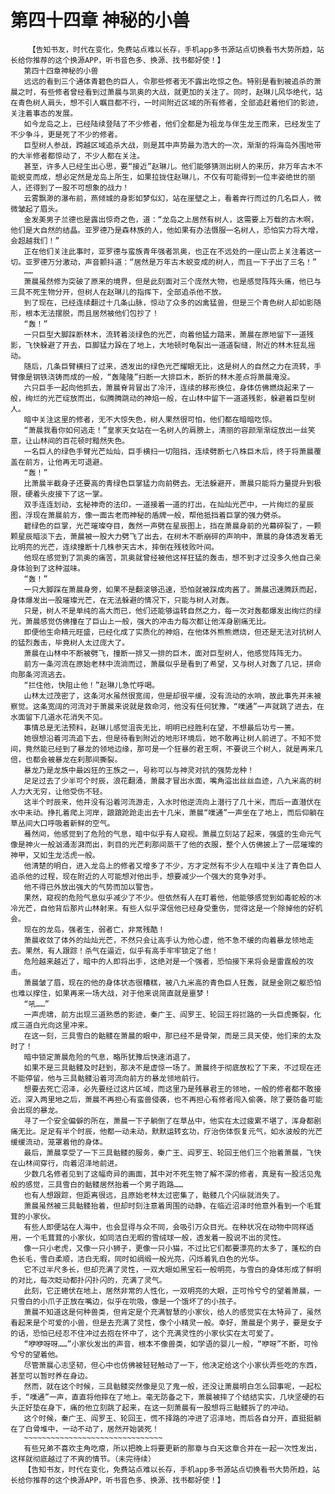 # 第四十四章 神秘的小兽
        【告知书友，时代在变化，免费站点难以长存，手机app多书源站点切换看书大势所趋，站长给你推荐的这个换源APP，听书音色多、换源、找书都好使！】
       第四十四章神秘的小兽
       远远的看到三个通体青碧色的巨人，令那些修者无不露出吃惊之色。特别是看到被追杀的萧晨之时，有些修者曾经看到过萧晨与凯奥的大战，就更加的关注了。同时，赵琳儿风华绝代，站在青色树人肩头，想不引人瞩目都不行，一时间附近区域的所有修者，全部追赶着他们的影迹，关注着事态的发展。
       如今龙岛之上，已经陆续登陆了不少修者，他们全都是为祖龙与伴生龙王而来，已经发生了不少争斗，更是死了不少的修者。
       巨型树人参战，跨越区域追杀大战，则是其中声势最为浩大的一次，渐渐的将海岛外围地带的大半修者都惊动了，不少人都在关注。
       甚至，许多人已经生出心思，要“接近”赵琳儿。他们能够猜测出树人的来历，非万年古木不能蜕变而成，想必定然是龙岛上所生，如果拉拢住赵琳儿，不仅有可能得到一位丰姿绝世的丽人，还得到了一股不可想象的战力！
       云雾飘渺的瀑布前，燕倾城的身影如梦似幻，站在崖壁之上，看着奔行而过的几名巨人，微微皱起了眉头。
       金发美男子兰德也是露出惊奇之色，道：“龙岛之上居然有树人，这需要上万载的古木啊，他们是大自然的结晶。亚罗德乃是森林族的人，他如果有办法慑服一名树人，恐怕实力将大增，会超越我们！”
       正在他们关注此事时，亚罗德与蛮族青年强者凯奥，也正在不远处的一座山峦上关注着这一切。亚罗德万分激动，声音颤抖道：“居然是万年古木蜕变成的树人，而且一下子出了三名！”
       ……
       萧晨虽然修为突破了原来的境界，但是此刻面对三个庞然大物，也是感觉阵阵头痛，他已与三具不死生物分开，但树人在赵琳儿的指挥下，全部追杀他不放。
       到了现在，已经连续翻过十几条山脉，惊动了众多的凶禽猛兽，但是三个青色树人却如影随形，根本无法摆脱，而且居然被他们包抄了！
       “轰！”
       一只巨型大脚踩断林木，流转着淡绿色的光芒，向着他猛力踏来，萧晨在原地留下一道残影，飞快躲避了开去，巨脚猛力跺在了地上，大地顿时龟裂出一道道裂缝，附近的林木狂乱摇动。
       随后，几条巨臂横扫了过来，透发出的绿色光芒耀眼无比，这是树人的自然之力在流转，手臂像是钢铁浇铸而成的一般，“轰隆隆”扫断一大排巨木，断折的林木差点将萧晨淹没。
       六只巨手一起向他抓去，萧晨脊背冒出了冷汗，连续的移形换位，身体仿佛燃烧起来了一般，绚烂的光芒绽放而出，似腾腾跳动的神焰一般，在山林中留下一道道残影，躲避着巨型树人。
       暗中关注这里的修者，无不大惊失色，树人果然很可怕，他们都在暗暗吃惊。
       “萧晨我看你如何逃走！”皇家天女站在一名树人的肩膀上，清丽的容颜渐渐绽放出一丝笑意，让山林间的百花顿时黯然失色。
       一名巨人的绿色手臂光芒灿灿，巨手横扫一切阻挡，连续劈断七八株巨木后，终于将萧晨覆盖在前方，让他再无可退避。
       “轰！”
       比萧晨半截身子还要高的青绿色巨掌猛力向前劈去。无法躲避开，萧晨只能将力量提升到极限，硬着头皮接下了这一掌。
       双手连连划动，玄秘神奇的法印，一道接着一道的打出，在灿灿光芒中，一片绚烂的星辰图，浮现在萧晨前方，像一面古老而神秘的盾牌一般，帮他抵挡着巨掌的强力劈杀。
       碧绿色的巨掌，光芒璀璨夺目，轰然一声劈在星辰图上，挡在萧晨身前的光幕碎裂了，一颗颗星辰暗淡下去，萧晨被一股大力劈飞了出去，在树木不断崩碎的声响中，萧晨的身体透发着无比明亮的光芒，连续撞断十几株参天古木，摔倒在残枝败叶间。
       他现在感觉到了凯奥的痛苦，凯奥就曾经被他这样狂猛的轰击，想不到才过没多久他自己亲身体验到了这种滋味。
       “轰！”
       一只大脚踩在萧晨身旁，如果不是翻滚够迅速，恐怕就被踩成肉酱了。萧晨迅速腾跃而起，身体爆发出一股璀璨光芒，在无法躲避的情况下，只能与树人对轰。
       只是，树人不是单纯的高大而已，他们还能够运转自然之力，每一次对轰都爆发出绚烂的绿光，萧晨感觉仿佛撞在了巨山上一般，强大的冲击力每次都让他浑身剧痛无比。
       即便他生命精元旺盛，已经化成了实质化的神焰，在他体外熊熊燃烧，但还是无法对抗树人的猛烈轰击，毕竟树人太过庞大了。
       萧晨在山林中不断被劈飞，撞断一排又一排的巨木，面对巨型树人，他感觉阵阵无力。
       前方一条河流在原始老林中流淌而过，萧晨似乎是看到了希望，又与树人对轰了几记，拼命向那条河流逃去。
       “拦住他，快阻止他！”赵琳儿急忙呼喝。
       山林太过茂密了，这条河水虽然很宽阔，但是却很平缓，没有流动的水响，故此事先并未被察觉。这条宽阔的河流对于萧晨来说就是救命河，他没有任何犹豫，“噗通”一声就跳了进去，在水面留下几道水花消失不见。
       事情总是无法预料，赵琳儿感觉沮丧无比，明明已经胜利在望，不想最后功亏一篑。
       她很想沿着河流追下去，但是待看到附近的地形环境后，她不敢再让树人前进了。不知不觉间，竟然能已经到了暴龙的领地边缘，那可是一个狂暴的君王啊，不要说三个树人，就是再来几倍，也都会被暴龙在刹那间撕裂。
       暴龙乃是龙族中最凶狂的王族之一，号称可以与神灵对抗的强势龙种！
       足足过去了少半可个时辰，浪花翻涌，萧晨才冒出水面，嘴角溢出丝丝血迹，八九米高的树人力大无穷，让他受伤不轻。
       这半个时辰来，他并没有沿着河流游走，入水时他逆流向上潜行了几十米，而后一直潜伏在水中未动。挣扎着爬上河岸，踉踉跄跄走出去十几米，萧晨“噗通”一声坐在了地上，而后仰躺在草丛间大口呼吸着新鲜的空气。
       蓦然间，他感觉到了危险的气息，暗中似乎有人窥视。萧晨立刻站了起来，强盛的生命元气像是神火一般汹涌澎湃而出，刺目的光芒刹那间蒸干了他的衣服，整个人仿佛披上了一层璀璨的神甲，又如生龙活虎一般。
       他清楚的明白，进入龙岛上的修者又增多了不少，方才定然有不少人在暗中关注了青色巨人追杀他的过程，现在附近的人可能想对他出手，想要减少一个强大的竞争对手。
       他不得已外放出强大的气势而加以警告。
       果然，窥视的危险气息似乎减少了不少。但依然有人在盯着他，他能够感觉到如毒蛇般的冰冷光芒，自他背后那片山林射来。有些人似乎深信他已经身受重伤，觉得这是一个除掉他的好机会。
       现在的龙岛，强者生，弱者亡，非常残酷！
       萧晨收敛了体外的灿灿光芒，不然只会让高手认为他心虚，他不急不缓的向着暴龙领地走去。果然，有人跟踪！杀气在逼近，似乎有高手牢牢锁定了他！
       危险越来越近了，暗中的人即将出手，这绝对是一个强者，恐怕接下来将会是雷霆般的攻击。
       萧晨皱了眉，现在的他的身体状态很糟糕，被八九米高的青色巨人狂轰，就是金刚之躯恐怕也难以撑住，如果再来一场大战，对于他来说简直就是噩梦！
       “吼……”
       一声虎啸，前方出现三道熟悉的影迹，秦广王、阎罗王、轮回王将拦路的一头巨虎撕裂，化成三道白光向这里冲来。
       在这一刻，三具雪白的骷髅在萧晨的眼中，那已经不是骨架，而是三具天使，他们来的太及时了！
       暗中锁定萧晨危险的气息，略所犹豫后快速消退了。
       如果不是三具骷髅及时赶到，那决不是虚惊一场了。萧晨终于彻底放松了下来，不过现在还不能停留，他与三具骷髅沿着河流向前方的暴龙领地前行。
       想要去死亡沼泽，必先要经过这片区域，而这里乃是残暴君王的领地，一般的修者都不敢接近。深入两里地之后，萧晨不再担心有蛮兽侵袭，也不再担心有修者闯入偷袭，除了要防备可能会出现的暴龙。
       寻了一个安全偏僻的所在，萧晨一下子躺倒了在草丛中，他实在太过疲累不堪了，浑身都剧痛无比。足足有半个时辰，他都一动未动，默默运转玄功，疗治伤体恢复元气，如水波般的光芒缓缓流动，笼罩着他的身体。
       最后，萧晨享受了一下三具骷髅的服务，秦广王、阎罗王、轮回王他们三个抬着萧晨，飞快在山林间穿行，向着沼泽地前进。
       少数几名修者见到了这幅奇异的画面，其中对不死生物了解不深的修者，真是有一股活见鬼般的感觉，三具雪白的骷髅居然抬着一个男子跑路……
       也有人想跟踪，但距离很远，且原始老林太过密集了，骷髅几个闪纵就消失了。
       萧晨虽然被三具骷髅抬着，但却时刻注意着周围的动静，在临近沼泽时他意外看到一个毛茸茸的小家伙。
       有些人即便站在人海中，也会显得与众不同，会吸引万众目光。在种状况在动物中同样适用，一个毛茸茸的小家伙，如同洁白无暇的雪绒球一般，透发着一股说不出的灵性。
       像一只小老虎，又像一只小狮子，更像一只小猫，不过比它们都要漂亮的太多了，蓬松的白色长毛，雪白柔顺，洁白无暇，同时如绸缎一般光亮，闪烁着乳白色的光华。
       它不过半尺多长，但却充满了灵性，一双大眼如黑宝石一般明亮，与雪白的身体形成了鲜明的对比，每次眨动都扑闪扑闪的，充满了灵气。
       此刻，它正蜷伏在地上，居然非常的人性化，一双明亮的大眼，正可怜兮兮的望着萧晨，一只雪白的小爪子正放在嘴边，似乎在吮吸，像是一个饿坏了的小孩子。
       萧晨不知道这是何种兽类，但肯定是个充满智慧的小家伙，给人的感觉实在太特异了，虽然看起来是个可爱的小兽，但是去充满了灵性，像个小精灵一般。幸好，萧晨是个男子，要是女子的话，恐怕已经忍不住冲过去抱在怀中了，这个充满灵性的小家伙实在太可爱了。
       “咿咿呀呀……”小家伙发出的声音，根本不像兽类，如学语的婴儿一般，“咿呀”不断，可怜兮兮的望着他。
       尽管萧晨心志坚韧，但心中也仿佛被轻轻触动了一下，他决定给这个小家伙弄些吃的东西，甚至可以暂时养在身边。
       然而，就在这个时候，三具骷髅突然像是见了鬼一般，还没让萧晨明白怎么回事呢，一起松手，“噗通”一声，直直将他摔在了地上。毫无防备之下，萧晨被摔了个结结实实，几块坚硬的石头正好垫在身下，痛的他立刻跳了起来，在这一刻萧晨有一股想将三骷髅拆了的冲动。
       这个时候，秦广王、阎罗王、轮回王，慌不择路的冲进了沼泽地，而后各自分开，直挺挺躺在了白骨堆中，一动不动了，居然开始装死！
       ~~~~~~~~~~~~~~~~~~~~~~~~~~~~~~~
       有些兄弟不喜欢主角吃瘪，所以把晚上将要更新的那章与白天这章合并在一起一次性发出，这样就彻底越过了不爽的情节。（未完待续）
       【告知书友，时代在变化，免费站点难以长存，手机app多书源站点切换看书大势所趋，站长给你推荐的这个换源APP，听书音色多、换源、找书都好使！】